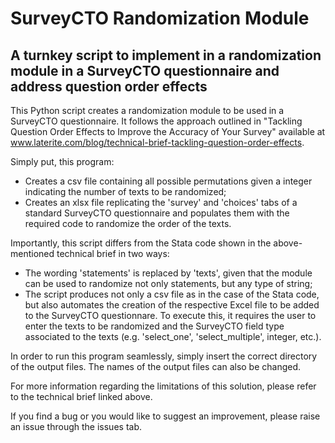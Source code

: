 # SurveyCTO Randomization Module

## A turnkey script to implement in a randomization module in a SurveyCTO questionnaire and address question order effects

This Python script creates a randomization module to be used in a SurveyCTO questionnaire. It follows the approach outlined in "Tackling Question Order Effects to Improve the Accuracy of Your Survey" available at www.laterite.com/blog/technical-brief-tackling-question-order-effects.

Simply put, this program:
* Creates a csv file containing all possible permutations given a integer indicating the number of texts to be randomized;
* Creates an xlsx file replicating the 'survey' and 'choices' tabs of a standard SurveyCTO questionnaire and populates them with the required code to randomize the order of the texts.

Importantly, this script differs from the Stata code shown in the above-mentioned technical brief in two ways:
* The wording 'statements' is replaced by 'texts', given that the module can be used to randomize not only statements, but any type of string;
* The script produces not only a csv file as in the case of the Stata code, but also automates the creation of the respective Excel file to be added to the SurveyCTO questionnare. To execute this, it requires the user to enter the texts to be randomized and the SurveyCTO field type associated to the texts (e.g. 'select_one', 'select_multiple', integer, etc.).

In order to run this program seamlessly, simply insert the correct directory of the output files. The names of the output files can also be changed.

For more information regarding the limitations of this solution, please refer to the technical brief linked above.

If you find a bug or you would like to suggest an improvement, please raise an issue through the issues tab.
